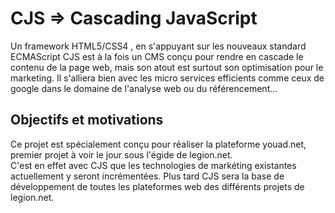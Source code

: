 # CJS => Cascading JavaScript
Un framework HTML5/CSS4 , en s'appuyant sur les nouveaux standard ECMAScript CJS est à la fois un 
CMS conçu pour rendre en cascade le contenu de la page web, mais son atout est surtout son 
optimisation pour le marketing. Il s'alliera bien avec les micro services efficients comme ceux 
de google dans le domaine de l'analyse web ou du référencement…

## Objectifs et motivations
Ce projet est spécialement conçu pour réaliser la plateforme youad.net, premier projet à voir 
le jour sous l'égide de legion.net.  
C'est en effet avec CJS que les technologies de markéting existantes actuellement y seront incrémentées.
Plus tard CJS sera la base de développement de toutes les plateformes web des différents projets de legion.net.
